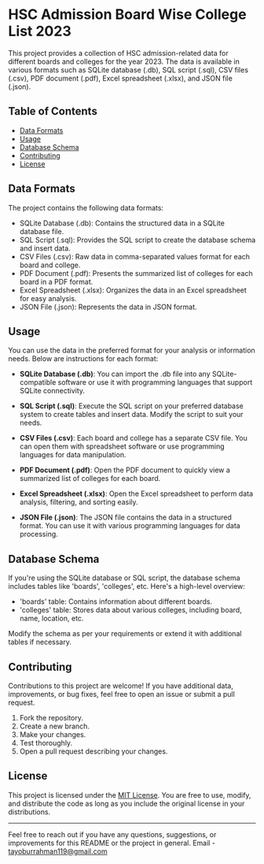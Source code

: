# HSC Admission Board Wise College List 2023

This project provides a collection of HSC admission-related data for different boards and colleges for the year 2023. The data is available in various formats such as SQLite database (.db), SQL script (.sql), CSV files (.csv), PDF document (.pdf), Excel spreadsheet (.xlsx), and JSON file (.json).

## Table of Contents

- [Data Formats](#data-formats)
- [Usage](#usage)
- [Database Schema](#database-schema)
- [Contributing](#contributing)
- [License](#license)

## Data Formats

The project contains the following data formats:

- SQLite Database (.db): Contains the structured data in a SQLite database file.
- SQL Script (.sql): Provides the SQL script to create the database schema and insert data.
- CSV Files (.csv): Raw data in comma-separated values format for each board and college.
- PDF Document (.pdf): Presents the summarized list of colleges for each board in a PDF format.
- Excel Spreadsheet (.xlsx): Organizes the data in an Excel spreadsheet for easy analysis.
- JSON File (.json): Represents the data in JSON format.

## Usage

You can use the data in the preferred format for your analysis or information needs. Below are instructions for each format:

- **SQLite Database (.db)**: You can import the .db file into any SQLite-compatible software or use it with programming languages that support SQLite connectivity.

- **SQL Script (.sql)**: Execute the SQL script on your preferred database system to create tables and insert data. Modify the script to suit your needs.

- **CSV Files (.csv)**: Each board and college has a separate CSV file. You can open them with spreadsheet software or use programming languages for data manipulation.

- **PDF Document (.pdf)**: Open the PDF document to quickly view a summarized list of colleges for each board.

- **Excel Spreadsheet (.xlsx)**: Open the Excel spreadsheet to perform data analysis, filtering, and sorting easily.

- **JSON File (.json)**: The JSON file contains the data in a structured format. You can use it with various programming languages for data processing.

## Database Schema

If you're using the SQLite database or SQL script, the database schema includes tables like 'boards', 'colleges', etc. Here's a high-level overview:

- 'boards' table: Contains information about different boards.
- 'colleges' table: Stores data about various colleges, including board, name, location, etc.

Modify the schema as per your requirements or extend it with additional tables if necessary.

## Contributing

Contributions to this project are welcome! If you have additional data, improvements, or bug fixes, feel free to open an issue or submit a pull request.

1. Fork the repository.
2. Create a new branch.
3. Make your changes.
4. Test thoroughly.
5. Open a pull request describing your changes.

## License

This project is licensed under the [MIT License](LICENSE). You are free to use, modify, and distribute the code as long as you include the original license in your distributions.

---

Feel free to reach out if you have any questions, suggestions, or improvements for this README or the project in general.
Email - tayoburrahman119@gmail.com